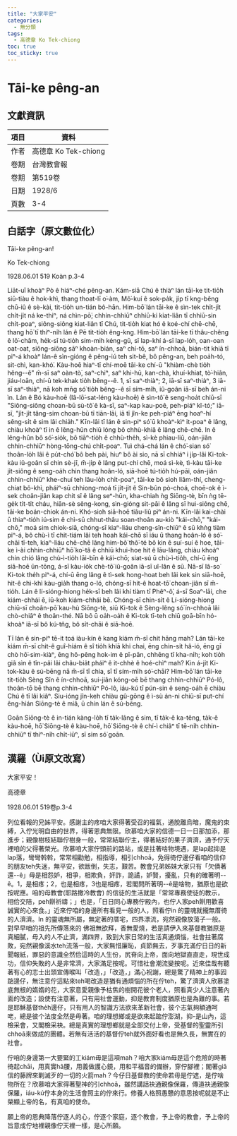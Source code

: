 ```yaml
---
title: "大家平安"
categories:
  - 無分類
tags:
  - 高德章 Ko Tek-chiong
toc: true
toc_sticky: true
---
```


# Tāi-ke pêng-an

## 文獻資訊

| 項目 | 資料 |
|---|---|
| 作者 | 高德章 Ko Tek-chiong |
| 卷期 | 台灣教會報 |
| 卷期 | 第519卷 |
| 日期 | 1928/6 |
| 頁數 | 3-4 |

## 白話字（原文數位化）

Tāi-ke pêng-an!

Ko Tek-chiong

1928.06.01 519 Koàn p.3-4

Lia̍t-uī khoàⁿ Pò ê hiáⁿ-ché pêng-an. Kám-siā Chú ê thiàⁿ lán tāi-ke tit-tio̍h siū-tiàu ê hok-khì, thang thoat-lī o͘-àm, Mô͘-kuí ê sok-pa̍k, ji̍p tī kng-bêng chū-iû ê sè-kài, tit-tio̍h un-tián bô-hān. Him-bō͘ lán tāi-ke ê sìn-tek chi̍t-ji̍t chi̍t-ji̍t ná ke-thiⁿ, ná chìn-pō͘; chhin-chhiūⁿ chhiū-ki kiat-liân tī chhiū-sin chi̍t-poaⁿ, siông-siông kiat-liân tī Chú, tit-tio̍h kiat hó ê koé-chí chē-chē, thang hō͘ tī thiⁿ-ni̍h lán ê Pē tit-tio̍h êng-kng. Him-bō͘ lán tāi-ke tī thâu-chêng ê lō͘-chām, he̍k-sī tú-tio̍h sím-mi̍h kéng-gū, sī lap-khí á-sī lap-lo̍h, oan-oan oat-oat, siông-siông sāⁿ khoàn-bián, saⁿ chí-tō, saⁿ ín-chhoā, bián-tit khiā tī piⁿ-á khoàⁿ lán-ê sìn-gióng ê pêng-iú teh sit-bê, bô pêng-an, beh poa̍h-tó, sit-chì, kan-khó͘. Kàu-hoē hiaⁿ-tī chí-moē tāi-ke chí-ū "khiàm-chè tio̍h hêng--ê" m̄-sī saⁿ oàn-tò͘, saⁿ-chiⁿ, saⁿ khi-hū, kan-chà, khuí-khiat, tò͘-hiân, jiáu-loān, chí-ū tek-khak tio̍h bêng--ê. 1, sī saⁿ-thiàⁿ; 2, iā-sī saⁿ-thiàⁿ, 3 iā-sī saⁿ-thiàⁿ, nā koh mn̄g só͘ tio̍h bêng--ê sī sím-mi̍h, iû-goân iā-sī beh án-ni ìn. Lán ê Bó kàu-hoē (Iâ-lō͘-sat-léng kàu-hoē) ê sìn-tô͘ ê seng-hoa̍t chiū-sī "Siông-siông choan-bū sù-tô͘ ê kà-sī, saⁿ-kap kau-poê, peh-piáⁿ kî-tó;" iā-sī, "ji̍t-ji̍t tâng-sim choan-bū tī tiān-lāi, iā tī jîn-ke peh-piáⁿ ēng hoaⁿ-hí sêng-si̍t ê sim lâi chia̍h." Kīn-lâi tī lán ê sin-piⁿ só͘ ū khoàⁿ-kìⁿ it-poaⁿ ê lâng, chiàu khoàⁿ tī in ê lêng-hûn chiū lóng bô chhù-khiā ê lâng chē-chē. In ê lêng-hûn bô só͘-sio̍k, bô tiāⁿ-tio̍h ê chhù-the̍h, sì-kè phiau-liû, oán-jiân chhin-chhiūⁿ hòng-tōng-chú chi̍t-poaⁿ. Tuì chá-chá lán ê chó͘-sian só͘ thoân-lo̍h lâi ê pu̍t-chó͘ bô beh pài, hiuⁿ bô ài sio, nā sī chhiáⁿ i ji̍p-lâi Ki-tok-kàu iû-goân sī chin sè-jī, m̄-ji̍p ê lâng put-chí chē, moá sì-kè, tì-kàu tāi-ke ji̍t-siông ê seng-oa̍h chin thang hoân-ló, siā-hoē tú-tio̍h hú-pāi, oán-jiân chhin-chhiūⁿ khe-chuí teh lâu-lo̍h chi̍t-poaⁿ, tāi-ke bô sioh liâm-thí, cheng-chiat bô-khì, pháiⁿ-sū chhiong-moá tī ji̍t-ji̍t ê Sin-bûn pò-choá, choē-ok ê ì-sek choân-jiân kap chit sî ê lâng seⁿ-hūn, kha-chiah ǹg Siōng-tè, bīn ǹg tē-ge̍k ti̍t-ti̍t cháu, hiān-sè sêng-kong, sìn-gióng sit-pāi ê lâng sī hui-siông chē, tāi-ke boán-chiok án-ni. Khó-sioh siā-hoē tiâu-liû pìⁿ án-ni. Kīn-lâi kai-chài ū thiaⁿ-tio̍h iú-sim ê chì-sū chhut-thâu soan-thoân au-kiò "kái-chō," "kái-chō," moá sim chiok-siā, chóng-sī kiaⁿ-liáu cheng-sîn-chiūⁿ ê sū khǹg tiàm piⁿ-á, bô chù-ì tī chit-tiám lâi teh hoah kái-chō sī iáu ū thang hoân-ló ê só͘-chāi tī-teh, kiaⁿ-liáu chē-chē lâng him-bō͘ thô͘-té bô kin ê suí-suí ê hoe, tāi-ke ì-ài chhin-chhiūⁿ hō͘ ko͘-tâ ê chhiū khui-hoe hit ê lāu-lâng, chiàu khoàⁿ chin chió lâng chù-ì-tio̍h lāi-bīn ê kái-chō; siat-sú ū chù-ì-tio̍h, chí-ū ēng siā-hoē ūn-tōng, á-sī kàu-io̍k chè-tō͘ iû-goân iā-sī uî-lân ê sū. Nā-sī Iâ-so͘ Ki-tok the̍h piⁿ-á, chí-ū ēng lâng ê tì-sek hong-hoat beh lâi kek sin siā-hoē, hit-ê chì-khì kàu-gia̍h thang o-ló, chóng-sī hit-ê hoat-tō͘ choan-jiân sī m̄-tio̍h. Lán ê lí-sióng-hiong he̍k-sī beh lâi khí tiàm tī Phêⁿ-ô͘, á-sī Soaⁿ-lāi, che kiám-chhái ē, iū-koh kiám-chhái bē. Chóng-sī chin-si̍t ê Lí-sióng-hiong chiū-sī choân-pō͘ kau-hù Siōng-tè, siū Ki-tok ê Sèng-lêng só͘ ín-chhoā lâi chò-chiâⁿ ê thoân-thé. Nā bô ū oa̍h-oa̍h ê Ki-tok tī-teh chiū goā-bīn hó-khoàⁿ iā-sī bô kú-tn̂g, bô si̍t-chāi ê siā-hoē.

Tī lán ê sin-piⁿ tē-it toá iàu-kín ê kang kiám m̄-sī chit hāng mah? Lán tāi-ke kiám m̄-sī chit-ê guî-hiám ê sî tio̍h khiā khi chai, ēng chin-si̍t hâ-ió, ēng gī chò hō͘-sim-kiàⁿ, ēng hô-pêng hok-im ê pī-pān, chhēng tī kha-ni̍h; koh tio̍h giâ sìn ê tîn-pâi lâi châu-bia̍t pháiⁿ ê it-chhè ê hoé-chìⁿ mah? Kin á-ji̍t Ki-tok-kàu ê sú-bēng nā m̄-sī tī chia, sī tī sím-mi̍h só͘-chāi? Him-bō͘ lán tāi-ke tit-tio̍h Sèng Sîn ê ín-chhoā, sui-jiân kóng-oē bē thang chhin-chhiūⁿ Pó-lô, thoân-tō bē thang chhin-chhiūⁿ Pó-lô, iáu-kú tī pún-sin ê seng-oa̍h ē chiàu Chú ê tī lâi kiâⁿ. Siu-ióng jîn-keh chiàu gû-gōng ê ì-sù án-ni chiū-sī put-chí êng-hián Siōng-tè ê miâ, ū chin lán ê sú-bēng.

Goān Siōng-tè ê in-tián kàng-lo̍h tī ta̍k-lâng ê sim, tī ta̍k-ê ka-têng, ta̍k-ê kàu-hoē, hō͘ Siōng-tè ê kàu-hoē, hō͘ Siōng-tè ê chí-ì chiâⁿ tī tē-ni̍h chhin-chhiūⁿ tī thiⁿ-ni̍h chi̍t-iūⁿ, sī sim só͘ goān.

## 漢羅（Ùi原文改寫）

大家平安！

高德章

1928.06.01 519卷p.3-4

列位看報的兄姊平安。感謝主的疼咱大家得著受召的福氣，通脫離烏暗，魔鬼的束縛，入佇光明自由的世界，得著恩典無限。欣慕咱大家的信德一日一日那加添，那進步；親像樹枝結聯佇樹身一般，常常結聯佇主，得著結好的果子濟濟，通予佇天裡咱的父得著榮光。欣慕咱大家佇頭前的路站，或是拄著啥物境遇，是lap起抑是lap落，彎彎斡斡，常常相勸勉，相指導，相引chhoā，免得徛佇邊仔看咱的信仰的朋友teh失迷，無平安，欲跋倒，失志，艱苦。教會兄弟姊妹大家只有「欠債著還--ê」毋是相怨妒，相爭，相欺負，奸詐，詭譎，妒賢，擾亂，只有的確著明--ê。1，是相疼；2，也是相疼，3也是相疼，若閣問所著明--ê是啥物，猶原也是欲按呢應。咱的母教會(耶路撒冷教會) 的信徒的生活就是「常常專務使徒的教示，相佮交陪，peh餅祈禱；」也是，「日日同心專務佇殿內，也佇人家peh餅用歡喜誠實的心來食。」近來佇咱的身邊所有看見一般的人，照看佇in 的靈魂就攏無厝徛的人濟濟。In 的靈魂無所屬，無定著的厝宅，四界漂流，宛然親像放蕩子一般。對早早咱的祖先所傳落來的 佛祖無欲拜，香無愛燒，若是請伊入來基督教猶原是真細膩，毋入的人不止濟，滿四界，致到大家日常的生活真通煩惱，社會拄著腐敗，宛然親像溪水teh流落一般，大家無惜廉恥，貞節無去，歹事充滿佇日日的新聞報紙，罪惡的意識全然佮這時的人生份，尻脊向上帝，面向地獄直直走，現世成功，信仰失敗的人是非常濟，大家滿足按呢。可惜社會潮流變按呢。近來佳哉有聽著有心的志士出頭宣傳喉叫「改造，」「改造，」滿心祝謝，總是驚了精神上的事囥踮邊仔，無注意佇這點來teh喝改造是猶有通煩惱的所在佇teh，驚了濟濟人欣慕塗底無根的媠媠的花，大家意愛親像予枯焦的樹開花彼个老人，照看真少人注意著內面的改造；設使有注意著，只有用社會運動，抑是教育制度猶原也是為難的事。若是耶穌基督the̍h邊仔，只有用人的智識方法欲來革新社會，彼个志氣夠額通呵咾，總是彼个法度全然是毋著。咱的理想鄉或是欲來起踮佇澎湖，抑-是山內，這檢采會，又閣檢采袂。總是真實的理想鄉就是全部交付上帝，受基督的聖靈所引chhoā來做成的團體。若無有活活的基督佇teh就外面好看也是無久長，無實在的社會。

佇咱的身邊第一大要緊的工kiám毋是這項mah？咱大家kiám毋是這个危險的時著徛起chāi，用真實hâ腰，用義做護心鏡，用和平福音的備辦，穿佇腳裡；閣著giâ信的藤牌來剿滅歹的一切的火箭mah？今仔日基督教的使命若毋是佇遮，是佇啥物所在？欣慕咱大家得著聖神的引chhoā，雖然講話袂通親像保羅，傳道袂通親像保羅，iáu-kú佇本身的生活會照主的佇來行。修養人格照愚戇的意思按呢就是不止榮顯上帝的名，有真咱的使命。

願上帝的恩典降落佇逐人的心，佇逐个家庭，逐个教會，予上帝的教會，予上帝的旨意成佇地裡親像佇天裡一樣，是心所願。
